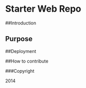 # Starter Web Repo



##Introduction


## Purpose

##Deployment

##How to contribute


###Copyright

2014